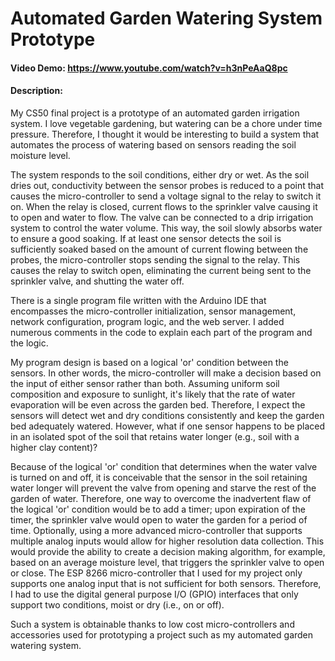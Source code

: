 # Automated Garden Watering System Prototype
#### Video Demo: https://www.youtube.com/watch?v=h3nPeAaQ8pc
#### Description:
My CS50 final project is a prototype of an automated garden irrigation system.  I love vegetable gardening, but watering can be a chore under time pressure.  Therefore, I thought it would be interesting to build a system that automates the process of watering based on sensors reading the soil moisture level.

The system responds to the soil conditions, either dry or wet.  As the soil dries out, conductivity between the sensor probes is reduced to a point that causes the micro-controller to send a voltage signal to the relay to switch it on.  When the relay is closed, current flows to the sprinkler valve causing it to open and water to flow.  The valve can be connected to a drip irrigation system to control the water volume.  This way, the soil slowly absorbs water to ensure a good soaking.  If at least one sensor detects the soil is sufficiently soaked based on the amount of current flowing between the probes, the micro-controller stops sending the signal to the relay.  This causes the relay to switch open, eliminating the current being sent to the sprinkler valve, and shutting the water off.

There is a single program file written with the Arduino IDE that encompasses the micro-controller initialization, sensor management, network configuration, program logic, and the web server.  I added numerous comments in the code to explain each part of the program and the logic.

My program design is based on a logical 'or' condition between the sensors.  In other words, the micro-controller will make a decision based on the input of either sensor rather than both.  Assuming uniform soil composition and exposure to sunlight, it's likely that the rate of water evaporation will be even across the garden bed.  Therefore, I expect the sensors will detect wet and dry conditions consistently and keep the garden bed adequately watered.  However, what if one sensor happens to be placed in an isolated spot of the soil that retains water longer (e.g., soil with a higher clay content)?

Because of the logical 'or' condition that determines when the water valve is turned on and off, it is conceivable that the sensor in the soil retaining water longer will prevent the valve from opening and starve the rest of the garden of water.  Therefore, one way to overcome the inadvertent flaw of the logical 'or' condition would be to add a timer; upon expiration of the timer, the sprinkler valve would open to water the garden for a period of time.  Optionally, using a more advanced micro-controller that supports multiple analog inputs would allow for higher resolution data collection.  This would provide the ability to create a decision making algorithm, for example, based on an average moisture level, that triggers the sprinkler valve to open or close.  The ESP 8266 micro-controller that I used for my project only supports one analog input that is not sufficient for both sensors.  Therefore, I had to use the digital general purpose I/O (GPIO) interfaces that only support two conditions, moist or dry (i.e., on or off). 

Such a system is obtainable thanks to low cost micro-controllers and accessories used for prototyping a project such as my automated garden watering system.
